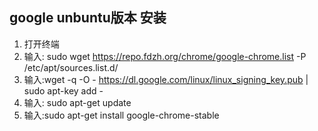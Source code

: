 ## **google unbuntu版本 安装**

1. 打开终端
2. 输入: sudo wget https://repo.fdzh.org/chrome/google-chrome.list -P /etc/apt/sources.list.d/
3. 输入:wget -q -O - https://dl.google.com/linux/linux_signing_key.pub  | sudo apt-key add -
4. 输入: sudo apt-get update
5. 输入:sudo apt-get install google-chrome-stable

